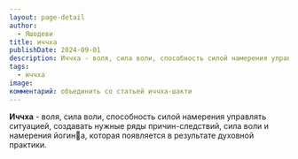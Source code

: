 ```yaml
---
layout: page-detail
author:
  - Яшодеви
title: иччха
publishDate: 2024-09-01
description: Иччха - воля, сила воли, способность силой намерения управлять ситуацией, создавать нужные ряды причин-следствий, сила воли и намерения йогина, которая появляется в результате духовной практики.
tags:
  - иччха
image: 
комментарий: объединить со статьей иччха-шакти
---
```

**Иччха** - воля, сила воли, способность силой намерения управлять ситуацией, создавать нужные ряды причин-следствий, сила воли и намерения йогин🔗а, которая появляется в результате духовной практики.

